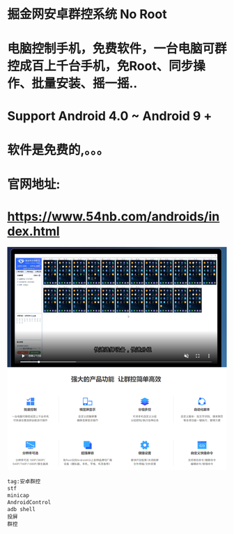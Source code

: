 # 掘金网安卓群控系统 No Root
# 电脑控制手机，免费软件，一台电脑可群控成百上千台手机，免Root、同步操作、批量安装、摇一摇..
# Support Android 4.0 ~ Android 9 +
# 软件是免费的,。。。
# 官网地址:
# https://www.54nb.com/androids/index.html

![截图](https://raw.githubusercontent.com/ji4ozhu/androids/master/androids.PNG)

```
tag:安卓群控
stf
minicap
AndroidControl
adb shell
投屏
群控
```
